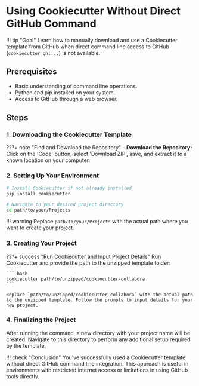 # Using Cookiecutter Without Direct GitHub Command

!!! tip "Goal"
    Learn how to manually download and use a Cookiecutter template from GitHub when direct command line access to GitHub (`cookiecutter gh:...`) is not available.

## Prerequisites

- Basic understanding of command line operations.
- Python and pip installed on your system.
- Access to GitHub through a web browser.

## Steps

### 1. Downloading the Cookiecutter Template

???+ note "Find and Download the Repository"
    - **Download the Repository:** Click on the 'Code' button, select 'Download ZIP', save, and extract it to a known location on your computer.

### 2. Setting Up Your Environment

``` bash
# Install Cookiecutter if not already installed
pip install cookiecutter

# Navigate to your desired project directory
cd path/to/your/Projects
```

!!! warning
    Replace `path/to/your/Projects` with the actual path where you want to create your project.

### 3. Creating Your Project

???+ success "Run Cookiecutter and Input Project Details"
    Run Cookiecutter and provide the path to the unzipped template folder:

    ``` bash
    cookiecutter path/to/unzipped/cookiecutter-collabora
    ```

    Replace `path/to/unzipped/cookiecutter-collabora` with the actual path to the unzipped template. Follow the prompts to input details for your new project.

### 4. Finalizing the Project

After running the command, a new directory with your project name will
be created. Navigate to this directory to perform any additional setup
required by the template.

!!! check "Conclusion"
    You've successfully used a Cookiecutter template without direct GitHub command line integration. This approach is useful in environments with restricted internet access or limitations in using GitHub tools directly.